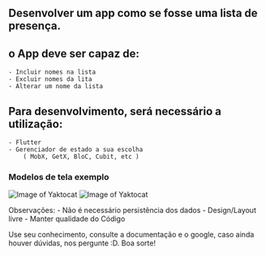 ## Desenvolver um app como se fosse uma lista de presença.

## o App deve ser capaz de:
	- Incluir nomes na lista
	- Excluir nomes da lita
	- Alterar um nome da lista

## Para desenvolvimento, será necessário a utilização:
	- Flutter
	- Gerenciador de estado a sua escolha
		( MobX, GetX, BloC, Cubit, etc )

### Modelos de tela exemplo
![Image of Yaktocat](https://raw.githubusercontent.com/BDTI/teste-flutter/master/assets/home.jpg)
![Image of Yaktocat](https://raw.githubusercontent.com/BDTI/teste-flutter/master/assets/incluir.jpg)

Observações:
	- Não é necessário persistência dos dados
	- Design/Layout livre
	- Manter qualidade do Código


Use seu conhecimento, consulte a documentação e o google, caso ainda houver dúvidas, nos pergunte :D. Boa sorte!

